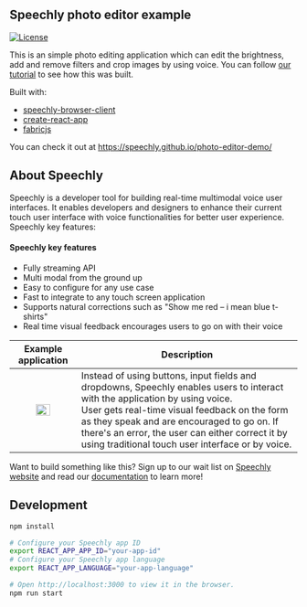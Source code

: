 ## Speechly photo editor example

[![License](http://img.shields.io/:license-mit-blue.svg)](LICENSE)

This is an simple photo editing application which can edit the brightness, add and remove filters and crop images by using voice. You can follow [our tutorial](https://www.speechly.com/blog/building-a-web-application-with-a-voice-user-interface/?utm_source=github&utm_medium=photo-editor&utm_campaign=text) to see how this was built.

Built with:
- [speechly-browser-client](https://github.com/speechly/browser-client)
- [create-react-app](https://github.com/facebook/create-react-app)
- [fabricjs](http://fabricjs.com)

You can check it out at https://speechly.github.io/photo-editor-demo/ 

## About Speechly

Speechly is a developer tool for building real-time multimodal voice user interfaces. It enables developers and designers to enhance their current touch user interface with voice functionalities for better user experience. Speechly key features:

#### Speechly key features

- Fully streaming API
- Multi modal from the ground up
- Easy to configure for any use case
- Fast to integrate to any touch screen application
- Supports natural corrections such as "Show me red – i mean blue t-shirts"
- Real time visual feedback encourages users to go on with their voice

| Example application | Description |
| :---: | --- |
| <img src="https://i.imgur.com/v9o1JHf.gif" width=50%> | Instead of using buttons, input fields and dropdowns, Speechly enables users to interact with the application by using voice. <br />User gets real-time visual feedback on the form as they speak and are encouraged to go on. If there's an error, the user can either correct it by using traditional touch user interface or by voice. |

Want to build something like this? Sign up to our wait list on [Speechly website](https://www.speechly.com/?utm_source=github&utm_medium=photo-editor&utm_campaign=text) and read our [documentation](https://www.speechly.com/docs/?utm_source=github&utm_medium=photo-editor&utm_campaign=text) to learn more!

## Development

```bash
npm install

# Configure your Speechly app ID
export REACT_APP_APP_ID="your-app-id"
# Configure your Speechly app language
export REACT_APP_LANGUAGE="your-app-language"

# Open http://localhost:3000 to view it in the browser.
npm run start
```
